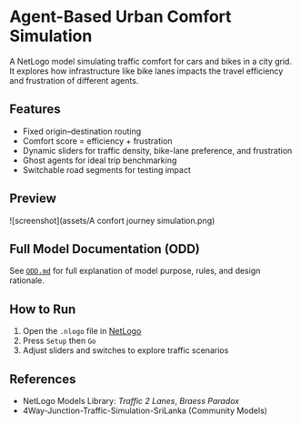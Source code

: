 # Agent-Based Urban Comfort Simulation

A NetLogo model simulating traffic comfort for cars and bikes in a city grid.  
It explores how infrastructure like bike lanes impacts the travel efficiency and frustration of different agents.

## Features
- Fixed origin–destination routing
- Comfort score = efficiency + frustration
- Dynamic sliders for traffic density, bike-lane preference, and frustration
- Ghost agents for ideal trip benchmarking
- Switchable road segments for testing impact

## Preview
![screenshot](assets/A confort journey simulation.png)

## Full Model Documentation (ODD)
See [`ODD.md`](./ODD.md) for full explanation of model purpose, rules, and design rationale.

## How to Run
1. Open the `.nlogo` file in [NetLogo](https://ccl.northwestern.edu/netlogo/)
2. Press `Setup` then `Go`
3. Adjust sliders and switches to explore traffic scenarios

## References
- NetLogo Models Library: *Traffic 2 Lanes*, *Braess Paradox*
- 4Way-Junction-Traffic-Simulation-SriLanka (Community Models)
